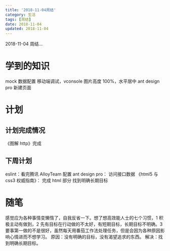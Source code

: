 ```yaml
---
title: '2018-11-04周结'
category: 生活
tags: [周结]
date: 2018-11-04
updated: 2018-11-04
---
```


2018-11-04 周结...

<!-- more -->

# 学到的知识

mock 数据配置
移动端调试，vconsole
图片高度 100%，水平居中
ant design pro 新建页面

# 计划

## 计划完成情况

《图解 http》完成

## 下周计划

eslint：看完腾讯 AlloyTeam 配置
ant design pro： 访问接口数据
《html5 与 css3 权威指南》： 完成 html 部分
找到明确长期目标

# 随笔

感觉应为各种事情变懒惰了，自我反省一下。想了想高效能人士的七个习惯，1 积极主动有做到，2 先有目标在行动做的不太好，有短期目标，长期目标不明确。3 要事第一做的不是很好，虽然每天用番茄工作法处理任务，但是会因为各种原因影响心情进而不想学习。
原因：没有明确的目标，没有渴望追求的东西。
解决：找到明确长期目标。

